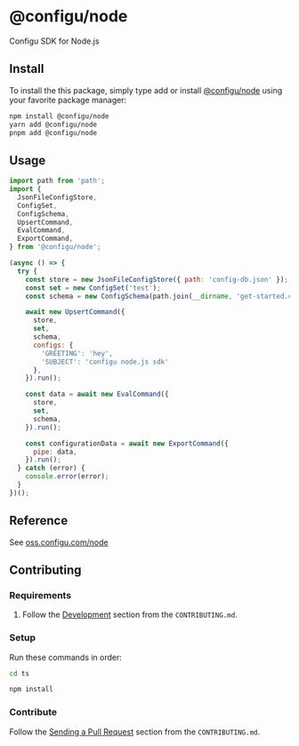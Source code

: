 # @configu/node

Configu SDK for Node.js

## Install

To install the this package, simply type add or install [@configu/node](https://www.npmjs.com/package/@configu/node) using your favorite package manager:

```bash
npm install @configu/node
yarn add @configu/node
pnpm add @configu/node
```

## Usage

```js
import path from 'path';
import {
  JsonFileConfigStore,
  ConfigSet,
  ConfigSchema,
  UpsertCommand,
  EvalCommand,
  ExportCommand,
} from '@configu/node';

(async () => {
  try {
    const store = new JsonFileConfigStore({ path: 'config-db.json' });
    const set = new ConfigSet('test');
    const schema = new ConfigSchema(path.join(__dirname, 'get-started.cfgu.json'));

    await new UpsertCommand({
      store,
      set,
      schema,
      configs: {
        'GREETING': 'hey',
        'SUBJECT': 'configu node.js sdk'
      },
    }).run();

    const data = await new EvalCommand({
      store,
      set,
      schema,
    }).run();

    const configurationData = await new ExportCommand({
      pipe: data,
    }).run();
  } catch (error) {
    console.error(error);
  }
})();
```

<!-- For more examples see [examples/node](https://github.com/configu/configu/tree/main/examples/node-sdk/) -->

## Reference

See [oss.configu.com/node](https://oss.configu.com/ts/modules/_configu_node.html)

## Contributing

### Requirements

1. Follow the [Development](https://github.com/configu/configu/blob/main/CONTRIBUTING.md#development) section from the `CONTRIBUTING.md`.

### Setup

Run these commands in order:

```bash
cd ts
```

```bash
npm install
```

### Contribute

Follow the [Sending a Pull Request](https://github.com/configu/configu/blob/main/CONTRIBUTING.md#sending-a-pull-request) section from the `CONTRIBUTING.md`.
